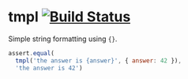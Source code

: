 tmpl [![Build Status](https://secure.travis-ci.org/nshah/nodejs-tmpl.png)](http://travis-ci.org/nshah/nodejs-tmpl)
====

Simple string formatting using `{}`.

```javascript
assert.equal(
  tmpl('the answer is {answer}', { answer: 42 }),
  'the answer is 42')
```
